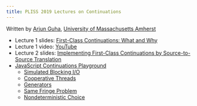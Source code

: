 ```yaml
---
title: PLISS 2019 Lectures on Continuations
---
```


Written by [Arjun Guha](https://people.cs.umass.edu/~arjun/),
[University of Massachusetts Amherst](https://www.cics.umass.edu)

- Lecture 1 slides: [First-Class Continuations: What and Why](./lecture1.pdf)
- Lecture 1 video: [YouTube](https://www.youtube.com/watch?v=yvlhwZgUPG0)
- Lecture 2 slides: [Implementing First-Class Continuations by Source-to-Source Translation](./lecture2.pdf)
- [JavaScript Continuations Playground](./playground)
  - [Simulated Blocking I/O](./playground/index.html#../examples/liftoff_sleep.js)
  - [Cooperative Threads](./playground/index.html#../examples/cooperative_threads.js)
  - [Generators](./playground/index.html#../examples/number_generator.js)
  - [Same Fringe Problem](./playground/index.html#../examples/same_fringe.js)
  - [Nondeterministic Choice](./playground/index.html#../examples/choice.js)
